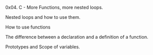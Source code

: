 0x04. C - More Functions, more nested loops.

Nested loops and how to use them.

How to use functions

The difference between a declaration and a definition of a function.

Prototypes and Scope of variables.
